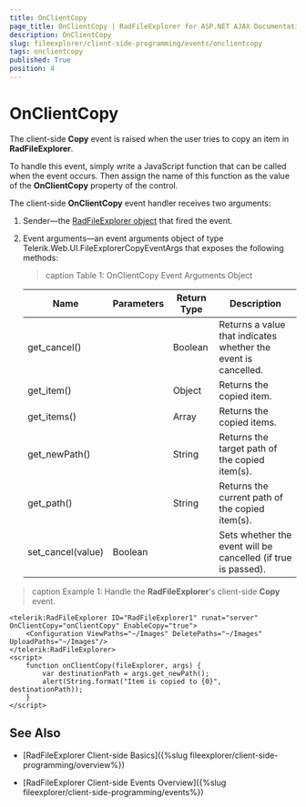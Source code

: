```yaml
---
title: OnClientCopy
page_title: OnClientCopy | RadFileExplorer for ASP.NET AJAX Documentation
description: OnClientCopy
slug: fileexplorer/client-side-programming/events/onclientcopy
tags: onclientcopy
published: True
position: 4
---
```


# OnClientCopy

The client-side **Copy** event is raised when the user tries to copy an item in **RadFileExplorer**.

To handle this event, simply write a JavaScript function that can be called when the event occurs. Then assign the name of this function as the value of the **OnClientCopy** property of the control.

The client-side **OnClientCopy** event handler receives two arguments:

1. Sender—the [RadFileExplorer object](http://docs.telerik.com/devtools/aspnet-ajax/api/client/Telerik.Web.UI.RadFileExplorer) that fired the event.

1. Event arguments—an event arguments object of type Telerik.Web.UI.FileExplorerCopyEventArgs that exposes the following methods:

	>caption Table 1: OnClientCopy Event Arguments Object

	|  **Name**  |  **Parameters**  |  **Return Type**  |  **Description**  |
	| ------ | ------ | ------ | ------ |
	|get_cancel()||Boolean|Returns a value that indicates whether the event is cancelled.|
	|get_item()||Object|Returns the copied item.|
	|get_items()||Array|Returns the copied items.|
	|get_newPath()||String|Returns the target path of the copied item(s).|
	|get_path()||String|Returns the current path of the copied item(s).|
	|set_cancel(value)|Boolean||Sets whether the event will be cancelled (if true is passed).|

>caption Example 1: Handle the **RadFileExplorer**'s client-side **Copy** event.

````ASP.NET
<telerik:RadFileExplorer ID="RadFileExplorer1" runat="server" OnClientCopy="onClientCopy" EnableCopy="true">
    <Configuration ViewPaths="~/Images" DeletePaths="~/Images" UploadPaths="~/Images"/>
</telerik:RadFileExplorer>
<script>
    function onClientCopy(fileExplorer, args) {
        var destinationPath = args.get_newPath();
        alert(String.format("Item is copied to {0}", destinationPath));
    }
</script>
````


## See Also

 * [RadFileExplorer Client-side Basics]({%slug fileexplorer/client-side-programming/overview%})

 * [RadFileExplorer Client-side Events Overview]({%slug fileexplorer/client-side-programming/events%})
